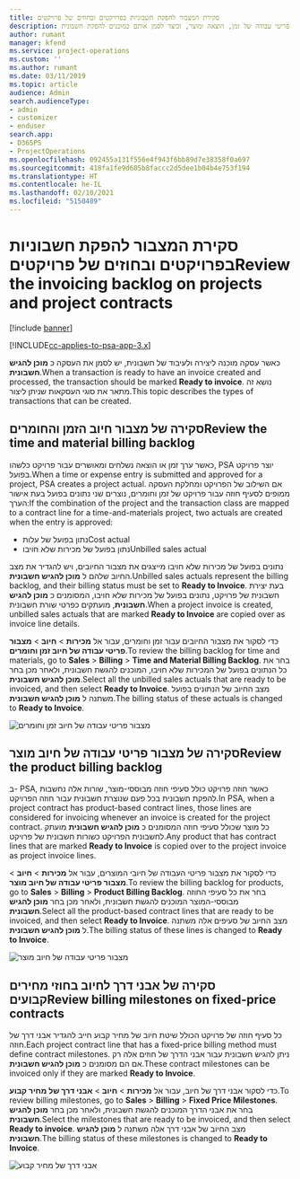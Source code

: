 ```yaml
---
title: סקירת המצבור להפקת חשבוניות בפרויקטים ובחוזים של פרויקטים
description: נושא זה מספק מידע המתאר כיצד לסקור מצבורי פריטי עבודה של זמן, הוצאה ומוצר, וכיצד לסמן אותם כמוכנים להפקת חשבונית.
author: rumant
manager: kfend
ms.service: project-operations
ms.custom: ''
ms.author: rumant
ms.date: 03/11/2019
ms.topic: article
audience: Admin
search.audienceType:
- admin
- customizer
- enduser
search.app:
- D365PS
- ProjectOperations
ms.openlocfilehash: 092455a131f556e4f943f6bb89d7e38358f0a697
ms.sourcegitcommit: 418fa1fe9d605b8faccc2d5dee1b04b4e753f194
ms.translationtype: HT
ms.contentlocale: he-IL
ms.lasthandoff: 02/10/2021
ms.locfileid: "5150489"
---
```

# <a name="review-the-invoicing-backlog-on-projects-and-project-contracts"></a><span data-ttu-id="8e870-103">סקירת המצבור להפקת חשבוניות בפרויקטים ובחוזים של פרויקטים</span><span class="sxs-lookup"><span data-stu-id="8e870-103">Review the invoicing backlog on projects and project contracts</span></span>

[!include [banner](../includes/psa-now-project-operations.md)]

[!INCLUDE[cc-applies-to-psa-app-3.x](../includes/cc-applies-to-psa-app-3x.md)]

<span data-ttu-id="8e870-104">כאשר עסקה מוכנה ליצירה ולעיבוד של חשבונית, יש לסמן את העסקה כ **מוכן להגיש חשבונית**.</span><span class="sxs-lookup"><span data-stu-id="8e870-104">When a transaction is ready to have an invoice created and processed, the transaction should be marked **Ready to invoice**.</span></span> <span data-ttu-id="8e870-105">נושא זה מתאר את סוגי העסקאות שניתן ליצור.</span><span class="sxs-lookup"><span data-stu-id="8e870-105">This topic describes the types of transactions that can be created.</span></span>

## <a name="review-the-time-and-material-billing-backlog"></a><span data-ttu-id="8e870-106">סקירה של מצבור חיוב הזמן והחומרים</span><span class="sxs-lookup"><span data-stu-id="8e870-106">Review the time and material billing backlog</span></span>

<span data-ttu-id="8e870-107">כאשר ערך זמן או הוצאה נשלחים ומאושרים עבור פרויקט כלשהו, PSA יוצר פרויקט בפועל.</span><span class="sxs-lookup"><span data-stu-id="8e870-107">When a time or expense entry is submitted and approved for a project, PSA creates a project actual.</span></span> <span data-ttu-id="8e870-108">אם השילוב של הפרויקט ומחלקת העסקה ממופים לסעיף חוזה עבור פרויקט של זמן וחומרים, נוצרים שני נתונים בפועל בעת אישור הערך:</span><span class="sxs-lookup"><span data-stu-id="8e870-108">If the combination of the project and the transaction class are mapped to a contract line for a time-and-materials project, two actuals are created when the entry is approved:</span></span>

- <span data-ttu-id="8e870-109">נתון בפועל של עלות</span><span class="sxs-lookup"><span data-stu-id="8e870-109">Cost actual</span></span> 
- <span data-ttu-id="8e870-110">נתון בפועל של מכירות שלא חויבו</span><span class="sxs-lookup"><span data-stu-id="8e870-110">Unbilled sales actual</span></span>

<span data-ttu-id="8e870-111">נתונים בפועל של מכירות שלא חויבו מייצגים את מצבור החיובים, ויש להגדיר את מצב החיוב שלהם ל **מוכן להגיש חשבונית**.</span><span class="sxs-lookup"><span data-stu-id="8e870-111">Unbilled sales actuals represent the billing backlog, and their billing status must be set to **Ready to Invoice**.</span></span> <span data-ttu-id="8e870-112">בעת יצירת חשבונית של פרויקט, נתונים בפועל של מכירות שלא חויבו, המסומנים כ **מוכן להגיש חשבונית**, מועתקים כפרטי שורת חשבונית.</span><span class="sxs-lookup"><span data-stu-id="8e870-112">When a project invoice is created, unbilled sales actuals that are marked **Ready to Invoice** are copied over as invoice line details.</span></span>

<span data-ttu-id="8e870-113">כדי לסקור את מצבור החיובים עבור זמן וחומרים, עבור אל **מכירות** \> **חיוב** \> **מצבור פריטי עבודה של חיוב זמן וחומרים‬**.</span><span class="sxs-lookup"><span data-stu-id="8e870-113">To review the billing backlog for time and materials, go to **Sales** \> **Billing** \> **Time and Material Billing Backlog**.</span></span> <span data-ttu-id="8e870-114">בחר את כל הנתונים בפועל של המכירות שלא חויבו, המוכנים להגשת חשבונית, ולאחר מכן בחר **מוכן להגיש חשבונית**.</span><span class="sxs-lookup"><span data-stu-id="8e870-114">Select all the unbilled sales actuals that are ready to be invoiced, and then select **Ready to Invoice**.</span></span> <span data-ttu-id="8e870-115">מצב החיוב של הנתונים בפועל משתנה ל **מוכן להגיש חשבונית**.</span><span class="sxs-lookup"><span data-stu-id="8e870-115">The billing status of these actuals is changed to **Ready to Invoice**.</span></span>

![מצבור פריטי עבודה של חיוב זמן וחומרים](media/TMBacklog.png)

## <a name="review-the-product-billing-backlog"></a><span data-ttu-id="8e870-117">סקירה של מצבור פריטי עבודה של חיוב מוצר</span><span class="sxs-lookup"><span data-stu-id="8e870-117">Review the product billing backlog</span></span>

<span data-ttu-id="8e870-118">ב- PSA, כאשר חוזה פרויקט כולל סעיפי חוזה מבוססי-מוצר, שורות אלה נחשבות להפקת חשבונית בכל פעם שנוצרת חשבונית עבור חוזה הפרויקט.</span><span class="sxs-lookup"><span data-stu-id="8e870-118">In PSA, when a project contract has product-based contract lines, those lines are considered for invoicing whenever an invoice is created for the project contract.</span></span> <span data-ttu-id="8e870-119">כל מוצר שכולל סעיפי חוזה המסומנים כ **מוכן להגיש חשבונית** מועתק לחשבונית הפרויקט כשורות חשבונית של פרויקט.</span><span class="sxs-lookup"><span data-stu-id="8e870-119">Any product that has contract lines that are marked **Ready to Invoice** is copied over to the project invoice as project invoice lines.</span></span>

<span data-ttu-id="8e870-120">כדי לסקור את מצבור פריטי העבודה של חיובי המוצרים, עבור אל **מכירות** \> **חיוב** \> **מצבור פריטי עבודה של חיוב מוצר‬**.</span><span class="sxs-lookup"><span data-stu-id="8e870-120">To review the billing backlog for products, go to **Sales** \> **Billing** \> **Product Billing Backlog**.</span></span> <span data-ttu-id="8e870-121">בחר את כל סעיפי החוזה מבוססי-המוצר המוכנים להגשת חשבונית, ולאחר מכן בחר **מוכן להגיש חשבונית**.</span><span class="sxs-lookup"><span data-stu-id="8e870-121">Select all the product-based contract lines that are ready to be invoiced, and then select **Ready to Invoice**.</span></span> <span data-ttu-id="8e870-122">מצב החיוב של סעיפים אלה משתנה ל **מוכן להגיש חשבונית**.</span><span class="sxs-lookup"><span data-stu-id="8e870-122">The billing status of these lines is changed to **Ready to Invoice**.</span></span>

![מצבור פריטי עבודה של חיוב מוצר](media/ProductBacklog.png)

## <a name="review-billing-milestones-on-fixed-price-contracts"></a><span data-ttu-id="8e870-124">סקירה של אבני דרך לחיוב בחוזי מחירים קבועים</span><span class="sxs-lookup"><span data-stu-id="8e870-124">Review billing milestones on fixed-price contracts</span></span>

<span data-ttu-id="8e870-125">כל סעיף חוזה של פרויקט הכולל שיטת חיוב של מחיר קבוע חייב להגדיר אבני דרך של חוזה.</span><span class="sxs-lookup"><span data-stu-id="8e870-125">Each project contract line that has a fixed-price billing method must define contract milestones.</span></span> <span data-ttu-id="8e870-126">ניתן להגיש חשבונית עבור אבני הדרך של חוזים אלה רק אם הם מסומנים כ **מוכן להגיש חשבונית**.</span><span class="sxs-lookup"><span data-stu-id="8e870-126">These contract milestones can be invoiced only if they are marked **Ready to Invoice**.</span></span> 

<span data-ttu-id="8e870-127">כדי לסקור אבני דרך של חיוב, עבור אל **מכירות** \> **חיוב** \> **אבני דרך של מחיר קבוע‬**.</span><span class="sxs-lookup"><span data-stu-id="8e870-127">To review billing milestones, go to **Sales** \> **Billing** \> **Fixed Price Milestones**.</span></span> <span data-ttu-id="8e870-128">בחר את אבני הדרך המוכנים להגשת חשבונית, ולאחר מכן בחר **מוכן להגיש חשבונית**.</span><span class="sxs-lookup"><span data-stu-id="8e870-128">Select the milestones that are ready to be invoiced, and then select **Ready to invoice**.</span></span> <span data-ttu-id="8e870-129">מצב החיוב של אבני דרך אלה משתנה ל **מוכן להגיש חשבונית**.</span><span class="sxs-lookup"><span data-stu-id="8e870-129">The billing status of these milestones is changed to **Ready to Invoice**.</span></span>

![אבני דרך של מחיר קבוע](media/FPBacklog.png)
